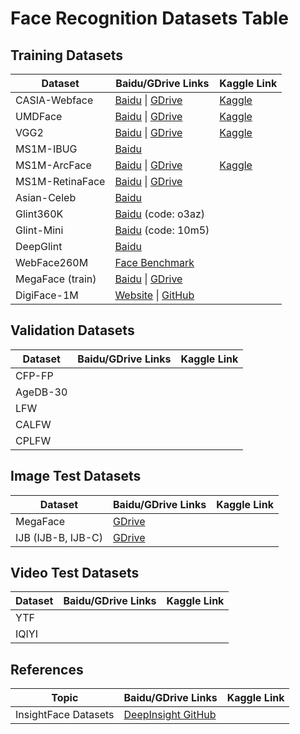 # Face Recognition Datasets Table

## Training Datasets

| Dataset                | Baidu/GDrive Links                                                                        | Kaggle Link                                                                                   |
|------------------------|-------------------------------------------------------------------------------------------|-----------------------------------------------------------------------------------------------|
| CASIA-Webface          | [Baidu](https://pan.baidu.com/s/1AfHdPsxJZBD8kBJeIhmq1w) \| [GDrive](https://drive...)    | [Kaggle](https://www.kaggle.com/datasets/kairin1982/casia-webface-10k-ids-0-5m-images)       |
| UMDFace                | [Baidu](https://pan.baidu.com/s/1aGutJwNWpV-lA0f_7eNsGQ) \| [GDrive](https://drive...)    | [Kaggle](https://www.kaggle.com/datasets/kairin1982/umdface-8k-ids-0-37m-images)                                                         |
| VGG2                   | [Baidu](https://pan.baidu.com/s/1c3KeLzy) \| [GDrive](https://drive...)                   | [Kaggle](https://www.kaggle.com/datasets/kairin1982/vgg2-9k-ids-3-31m-images)                                                           |
| MS1M-IBUG              | [Baidu](https://pan.baidu.com/s/1nxmSCch)                                                | <!-- No Kaggle link available -->                                                            |
| MS1M-ArcFace           | [Baidu](https://pan.baidu.com/s/1S6LJZGdqcZRle1vlcMzHOQ) \| [GDrive](https://drive...)    | [Kaggle](https://www.kaggle.com/code/kairin1982/ms1m-refine-v2-a-k-a-ms1m-arcface)                                                          |
| MS1M-RetinaFace        | [Baidu](https://pan.baidu.com/s/1RBnaW88PC6cKqtYwgfVX8Q) \| [GDrive](https://drive...)    | <!-- No Kaggle link available -->                                                            |
| Asian-Celeb            | [Baidu](https://pan.baidu.com/s/12wSgofDy1flFf6lOyAxJRg)                                  | <!-- No Kaggle link available -->                                                            |
| Glint360K              | [Baidu](https://pan.baidu.com/s/1GsYqTTt7_Dn8BfxxsLFN0w) (code: o3az)                     | <!-- No Kaggle link available -->                                                            |
| Glint-Mini             | [Baidu](https://pan.baidu.com/s/10IzEyP-Z9dWFcxxj9jdJpQ) (code: 10m5)                     | <!-- No Kaggle link available -->                                                            |
| DeepGlint              | [Baidu](https://pan.baidu.com/s/1yApUbklBgRgOyOV4o3J8Eg)                                  | <!-- No Kaggle link available -->                                                            |
| WebFace260M            | [Face Benchmark](https://www.face-benchmark.org/download.html)                           | <!-- No Kaggle link available -->                                                            |
| MegaFace (train)       | [Baidu](https://pan.baidu.com/s/1uy366DjUiGc3AvhuamRLyw) \| [GDrive](https://drive...)    | <!-- No Kaggle link available -->                                                            |
| DigiFace-1M            | [Website](https://microsoft.github.io/DigiFace1M/) \| [GitHub](https://github.com/...)   | <!-- No Kaggle link available -->                                                            |

## Validation Datasets

| Dataset                | Baidu/GDrive Links                                                                        | Kaggle Link                                                                                   |
|------------------------|-------------------------------------------------------------------------------------------|-----------------------------------------------------------------------------------------------|
| CFP-FP                 | <!-- No Baidu/GDrive links available -->                                                  | <!-- No Kaggle link available -->                                                            |
| AgeDB-30               | <!-- No Baidu/GDrive links available -->                                                  | <!-- No Kaggle link available -->                                                            |
| LFW                    | <!-- No Baidu/GDrive links available -->                                                  | <!-- No Kaggle link available -->                                                            |
| CALFW                  | <!-- No Baidu/GDrive links available -->                                                  | <!-- No Kaggle link available -->                                                            |
| CPLFW                  | <!-- No Baidu/GDrive links available -->                                                  | <!-- No Kaggle link available -->                                                            |

## Image Test Datasets

| Dataset                | Baidu/GDrive Links                                                                        | Kaggle Link                                                                                   |
|------------------------|-------------------------------------------------------------------------------------------|-----------------------------------------------------------------------------------------------|
| MegaFace               | [GDrive](https://drive.google.com/file/d/1KBwp0U9oZgZj7SYDXRxUnnH7Lwvd9XMy/view?usp=sharing)| <!-- No Kaggle link available -->                                                            |
| IJB (IJB-B, IJB-C)     | [GDrive](https://drive.google.com/file/d/1aC4zf2Bn0xCVH_ZtEuQipR2JvRb1bf8o/view?usp=sharing)| <!-- No Kaggle link available -->                                                            |

## Video Test Datasets

| Dataset                | Baidu/GDrive Links                                                                        | Kaggle Link                                                                                   |
|------------------------|-------------------------------------------------------------------------------------------|-----------------------------------------------------------------------------------------------|
| YTF                    | <!-- No Baidu/GDrive links available -->                                                  | <!-- No Kaggle link available -->                                                            |
| IQIYI                  | <!-- No Baidu/GDrive links available -->                                                  | <!-- No Kaggle link available -->                                                            |

## References

| Topic                  | Baidu/GDrive Links                                                                        | Kaggle Link                                                                                   |
|------------------------|-------------------------------------------------------------------------------------------|-----------------------------------------------------------------------------------------------|
| InsightFace Datasets   | [DeepInsight GitHub](https://github.com/deepinsight/insightface/tree/master/recognition/_datasets_#celeba-10k-ids02m-images-2)| <!-- No Kaggle link available -->                                                            |
